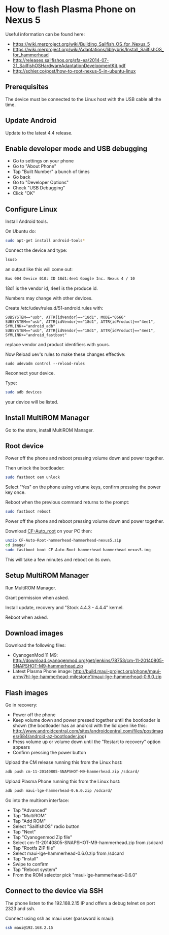How to flash Plasma Phone on Nexus 5
====================================

Useful information can be found here:

* https://wiki.merproject.org/wiki/Building_Sailfish_OS_for_Nexus_5
* https://wiki.merproject.org/wiki/Adaptations/libhybris/Install_SailfishOS_for_hammerhead
* http://releases.sailfishos.org/sfa-ea/2014-07-21_SailfishOSHardwareAdaptationDevelopmentKit.pdf
* http://schier.co/post/how-to-root-nexus-5-in-ubuntu-linux

## Prerequisites

The device must be connected to the Linux host with the USB cable all the time.

## Update Android

Update to the latest 4.4 release.

## Enable developer mode and USB debugging

* Go to settings on your phone
* Go to "About Phone"
* Tap "Built Number" a bunch of times
* Go back
* Go to "Developer Options"
* Check "USB Debugging"
* Click "OK"

## Configure Linux

Install Android tools.

On Ubuntu do:

```sh
sudo apt-get install android-tools*
```

Connect the device and type:

```sh
lsusb
```

an output like this will come out:

```sh
Bus 004 Device 010: ID 18d1:4ee1 Google Inc. Nexus 4 / 10
```

18d1 is the vendor id, 4ee1 is the produce id.

Numbers may change with other devices.

Create /etc/udev/rules.d/51-android.rules with:

```
SUBSYSTEM=="usb", ATTR{idVendor}=="18d1", MODE="0666"
SUBSYSTEM=="usb", ATTR{idVendor}=="18d1", ATTR{idProduct}=="4ee1", SYMLINK+="android_adb"
SUBSYSTEM=="usb", ATTR{idVendor}=="18d1", ATTR{idProduct}=="4ee1", SYMLINK+="android_fastboot"
```
replace vendor and product identifiers with yours.

Now Reload uev's rules to make these changes effective:
```
sudo udevadm control --reload-rules
```

Reconnect your device.

Type:

```sh
sudo adb devices
```

your device will be listed.

## Install MultiROM Manager

Go to the store, install MultiROM Manager.

## Root device

Power off the phone and reboot pressing volume down and power together.

Then unlock the bootloader:

```sh
sudo fastboot oem unlock
```

Select "Yes" on the phone using volume keys, confirm pressing the power key once.

Reboot when the previous command returns to the prompt:

```sh
sudo fastboot reboot
```

Power off the phone and reboot pressing volume down and power together.

Download [CF-Auto_root](http://download.chainfire.eu/363/CF-Root/CF-Auto-Root/CF-Auto-Root-hammerhead-hammerhead-nexus5.zip)
on your PC then:

```sh
unzip CF-Auto-Root-hammerhead-hammerhead-nexus5.zip
cd image/
sudo fastboot boot CF-Auto-Root-hammerhead-hammerhead-nexus5.img
```

This will take a few minutes and reboot on its own.

## Setup MultiROM Manager

Run MultiROM Manager.

Grant permission when asked.

Install update, recovery and "Stock 4.4.3 - 4.4.4" kernel.

Reboot when asked.

## Download images

Download the following files:

* CyanogenMod 11 M9: http://download.cyanogenmod.org/get/jenkins/78753/cm-11-20140805-SNAPSHOT-M9-hammerhead.zip
* Latest Plasma Phone image: http://build.maui-project.org/phone/maui-armv7hl-lge-hammerhead-milestone1/maui-lge-hammerhead-0.6.0.zip

## Flash images

Go in recovery:

* Power off the phone
* Keep volume down and power pressed together until the bootloader is shown
  (the bootloader has an android with the lid open like this: http://www.androidcentral.com/sites/androidcentral.com/files/postimages/684/android-az-bootloader.jpg)
* Press volume up or volume down until the "Restart to recovery" option appears
* Confirm pressing the power button

Upload the CM release running this from the Linux host:

```sh
adb push cm-11-20140805-SNAPSHOT-M9-hammerhead.zip /sdcard/
```

Upload Plasma Phone running this from the Linux host:

```sh
adb push maui-lge-hammerhead-0.6.0.zip /sdcard/
```

Go into the multirom interface:

* Tap "Advanced"
* Tap "MultiROM"
* Tap "Add ROM"
* Select "SailfishOS" radio button
* Tap "Next"
* Tap "Cyanogenmod Zip file"
* Select cm-11-20140805-SNAPSHOT-M9-hammerhead.zip from /sdcard
* Tap "Rootfs ZIP file"
* Select maui-lge-hammerhead-0.6.0.zip from /sdcard
* Tap "Install"
* Swipe to confirm
* Tap "Reboot system"
* From the ROM selector pick "maui-lge-hammerhead-0.6.0"

## Connect to the device via SSH

The phone listen to the 192.168.2.15 IP and offers a debug telnet on port 2323 and ssh.

Connect using ssh as maui user (password is maui):

```sh
ssh maui@192.168.2.15
```
